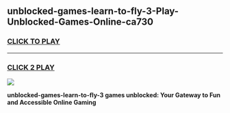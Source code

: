 
## unblocked-games-learn-to-fly-3-Play-Unblocked-Games-Online-ca730
<h3>
<a href="https://premium76.site?title=unblocked-games-learn-to-fly-3&ref=25A">CLICK TO PLAY</a></h3>
<hr>

<h3>
<a href="https://premium76.site?title=unblocked-games-learn-to-fly-3&ref=25A">CLICK 2 PLAY</a>
  
</h3>

<a href="https://premium76.site?title=unblocked-games-learn-to-fly-3&ref=25A"><img src="https://clearcache.store/games.png"></a>


**unblocked-games-learn-to-fly-3 games unblocked: Your Gateway to Fun and Accessible Online Gaming**
